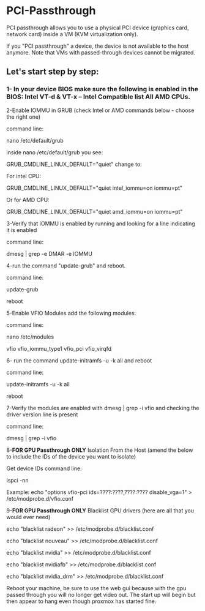 # PCI-Passthrough
PCI passthrough allows you to use a physical PCI device (graphics card, network card) inside a VM (KVM virtualization only).

If you "PCI passthrough" a device, the device is not available to the host anymore. Note that VMs with passed-through devices cannot be migrated.


## Let's start step by step:


### 1- In your device BIOS make sure the following is enabled in the BIOS: Intel VT-d & VT-x – Intel Compatible list All AMD CPUs.


2-Enable IOMMU in GRUB (check Intel or AMD commands below - choose the right one) 

command line:

nano /etc/default/grub

inside nano /etc/default/grub you see: 

GRUB_CMDLINE_LINUX_DEFAULT="quiet" change to:

For intel CPU:

GRUB_CMDLINE_LINUX_DEFAULT="quiet intel_iommu=on iommu=pt"

Or for AMD CPU:

GRUB_CMDLINE_LINUX_DEFAULT="quiet amd_iommu=on iommu=pt"


3-Verify that IOMMU is enabled by running and looking for a line indicating it is enabled

command line:

dmesg | grep -e DMAR -e IOMMU


4-run the command "update-grub" and reboot.

command line:

update-grub

reboot


5-Enable VFIO Modules add the following modules:

command line:

nano /etc/modules

vfio
vfio_iommu_type1
vfio_pci
vfio_virqfd


6- run the command update-initramfs -u -k all and reboot

command line:

update-initramfs -u -k all

reboot


7-Verify the modules are enabled with dmesg | grep -i vfio and checking the driver version line is present

command line:

dmesg | grep -i vfio


8-**FOR GPU Passthrough ONLY** Isolation From the Host (amend the below to include the IDs of the device you want to isolate)

Get device IDs command line:

lspci -nn

Example:
echo "options vfio-pci ids=????:????,????:???? disable_vga=1" > /etc/modprobe.d/vfio.conf


9-**FOR GPU Passthrough ONLY** Blacklist GPU drivers (here are all that you would ever need)

echo "blacklist radeon" >> /etc/modprobe.d/blacklist.conf 

echo "blacklist nouveau" >> /etc/modprobe.d/blacklist.conf 

echo "blacklist nvidia" >> /etc/modprobe.d/blacklist.conf 

echo "blacklist nvidiafb" >> /etc/modprobe.d/blacklist.conf

echo "blacklist nvidia_drm" >> /etc/modprobe.d/blacklist.conf 


Reboot your machine, be sure to use the web gui because with the gpu passed through you will no longer get video out. The start up will begin but then appear to hang even though proxmox has started fine.

